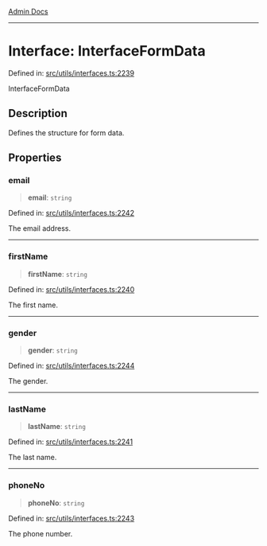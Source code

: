 [Admin Docs](/)

***

# Interface: InterfaceFormData

Defined in: [src/utils/interfaces.ts:2239](https://github.com/PalisadoesFoundation/talawa-admin/blob/main/src/utils/interfaces.ts#L2239)

InterfaceFormData

## Description

Defines the structure for form data.

## Properties

### email

> **email**: `string`

Defined in: [src/utils/interfaces.ts:2242](https://github.com/PalisadoesFoundation/talawa-admin/blob/main/src/utils/interfaces.ts#L2242)

The email address.

***

### firstName

> **firstName**: `string`

Defined in: [src/utils/interfaces.ts:2240](https://github.com/PalisadoesFoundation/talawa-admin/blob/main/src/utils/interfaces.ts#L2240)

The first name.

***

### gender

> **gender**: `string`

Defined in: [src/utils/interfaces.ts:2244](https://github.com/PalisadoesFoundation/talawa-admin/blob/main/src/utils/interfaces.ts#L2244)

The gender.

***

### lastName

> **lastName**: `string`

Defined in: [src/utils/interfaces.ts:2241](https://github.com/PalisadoesFoundation/talawa-admin/blob/main/src/utils/interfaces.ts#L2241)

The last name.

***

### phoneNo

> **phoneNo**: `string`

Defined in: [src/utils/interfaces.ts:2243](https://github.com/PalisadoesFoundation/talawa-admin/blob/main/src/utils/interfaces.ts#L2243)

The phone number.

